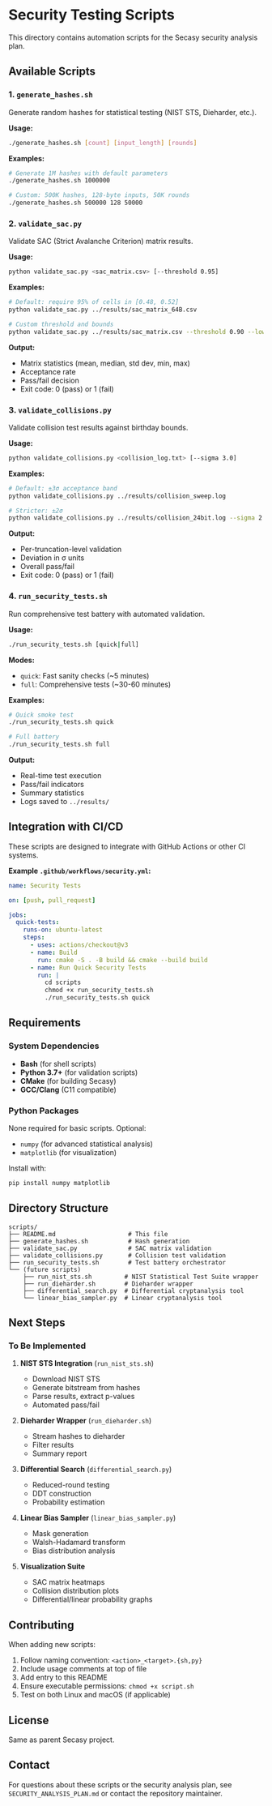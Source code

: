 # Security Testing Scripts

This directory contains automation scripts for the Secasy security analysis plan.

## Available Scripts

### 1. `generate_hashes.sh`
Generate random hashes for statistical testing (NIST STS, Dieharder, etc.).

**Usage:**
```bash
./generate_hashes.sh [count] [input_length] [rounds]
```

**Examples:**
```bash
# Generate 1M hashes with default parameters
./generate_hashes.sh 1000000

# Custom: 500K hashes, 128-byte inputs, 50K rounds
./generate_hashes.sh 500000 128 50000
```

### 2. `validate_sac.py`
Validate SAC (Strict Avalanche Criterion) matrix results.

**Usage:**
```bash
python validate_sac.py <sac_matrix.csv> [--threshold 0.95]
```

**Examples:**
```bash
# Default: require 95% of cells in [0.48, 0.52]
python validate_sac.py ../results/sac_matrix_64B.csv

# Custom threshold and bounds
python validate_sac.py ../results/sac_matrix.csv --threshold 0.90 --lower 0.47 --upper 0.53
```

**Output:**
- Matrix statistics (mean, median, std dev, min, max)
- Acceptance rate
- Pass/fail decision
- Exit code: 0 (pass) or 1 (fail)

### 3. `validate_collisions.py`
Validate collision test results against birthday bounds.

**Usage:**
```bash
python validate_collisions.py <collision_log.txt> [--sigma 3.0]
```

**Examples:**
```bash
# Default: ±3σ acceptance band
python validate_collisions.py ../results/collision_sweep.log

# Stricter: ±2σ
python validate_collisions.py ../results/collision_24bit.log --sigma 2.0
```

**Output:**
- Per-truncation-level validation
- Deviation in σ units
- Overall pass/fail
- Exit code: 0 (pass) or 1 (fail)

### 4. `run_security_tests.sh`
Run comprehensive test battery with automated validation.

**Usage:**
```bash
./run_security_tests.sh [quick|full]
```

**Modes:**
- `quick`: Fast sanity checks (~5 minutes)
- `full`: Comprehensive tests (~30-60 minutes)

**Examples:**
```bash
# Quick smoke test
./run_security_tests.sh quick

# Full battery
./run_security_tests.sh full
```

**Output:**
- Real-time test execution
- Pass/fail indicators
- Summary statistics
- Logs saved to `../results/`

## Integration with CI/CD

These scripts are designed to integrate with GitHub Actions or other CI systems.

**Example `.github/workflows/security.yml`:**
```yaml
name: Security Tests

on: [push, pull_request]

jobs:
  quick-tests:
    runs-on: ubuntu-latest
    steps:
      - uses: actions/checkout@v3
      - name: Build
        run: cmake -S . -B build && cmake --build build
      - name: Run Quick Security Tests
        run: |
          cd scripts
          chmod +x run_security_tests.sh
          ./run_security_tests.sh quick
```

## Requirements

### System Dependencies
- **Bash** (for shell scripts)
- **Python 3.7+** (for validation scripts)
- **CMake** (for building Secasy)
- **GCC/Clang** (C11 compatible)

### Python Packages
None required for basic scripts. Optional:
- `numpy` (for advanced statistical analysis)
- `matplotlib` (for visualization)

Install with:
```bash
pip install numpy matplotlib
```

## Directory Structure
```
scripts/
├── README.md                    # This file
├── generate_hashes.sh           # Hash generation
├── validate_sac.py              # SAC matrix validation
├── validate_collisions.py       # Collision test validation
├── run_security_tests.sh        # Test battery orchestrator
└── (future scripts)
    ├── run_nist_sts.sh         # NIST Statistical Test Suite wrapper
    ├── run_dieharder.sh        # Dieharder wrapper
    ├── differential_search.py  # Differential cryptanalysis tool
    └── linear_bias_sampler.py  # Linear cryptanalysis tool
```

## Next Steps

### To Be Implemented
1. **NIST STS Integration** (`run_nist_sts.sh`)
   - Download NIST STS
   - Generate bitstream from hashes
   - Parse results, extract p-values
   - Automated pass/fail

2. **Dieharder Wrapper** (`run_dieharder.sh`)
   - Stream hashes to dieharder
   - Filter results
   - Summary report

3. **Differential Search** (`differential_search.py`)
   - Reduced-round testing
   - DDT construction
   - Probability estimation

4. **Linear Bias Sampler** (`linear_bias_sampler.py`)
   - Mask generation
   - Walsh-Hadamard transform
   - Bias distribution analysis

5. **Visualization Suite**
   - SAC matrix heatmaps
   - Collision distribution plots
   - Differential/linear probability graphs

## Contributing

When adding new scripts:
1. Follow naming convention: `<action>_<target>.{sh,py}`
2. Include usage comments at top of file
3. Add entry to this README
4. Ensure executable permissions: `chmod +x script.sh`
5. Test on both Linux and macOS (if applicable)

## License

Same as parent Secasy project.

## Contact

For questions about these scripts or the security analysis plan, see `SECURITY_ANALYSIS_PLAN.md` or contact the repository maintainer.
